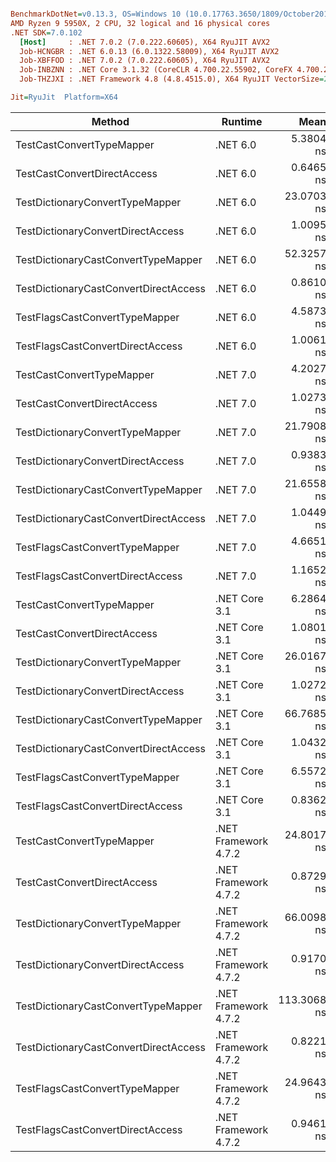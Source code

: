 ``` ini

BenchmarkDotNet=v0.13.3, OS=Windows 10 (10.0.17763.3650/1809/October2018Update/Redstone5), VM=Hyper-V
AMD Ryzen 9 5950X, 2 CPU, 32 logical and 16 physical cores
.NET SDK=7.0.102
  [Host]     : .NET 7.0.2 (7.0.222.60605), X64 RyuJIT AVX2
  Job-HCNGBR : .NET 6.0.13 (6.0.1322.58009), X64 RyuJIT AVX2
  Job-XBFFOD : .NET 7.0.2 (7.0.222.60605), X64 RyuJIT AVX2
  Job-INBZNN : .NET Core 3.1.32 (CoreCLR 4.700.22.55902, CoreFX 4.700.22.56512), X64 RyuJIT AVX2
  Job-THZJXI : .NET Framework 4.8 (4.8.4515.0), X64 RyuJIT VectorSize=256

Jit=RyuJit  Platform=X64  

```
|                                Method |              Runtime |        Mean | Allocated |
|-------------------------------------- |--------------------- |------------:|----------:|
|             TestCastConvertTypeMapper |             .NET 6.0 |   5.3804 ns |         - |
|           TestCastConvertDirectAccess |             .NET 6.0 |   0.6465 ns |         - |
|       TestDictionaryConvertTypeMapper |             .NET 6.0 |  23.0703 ns |         - |
|     TestDictionaryConvertDirectAccess |             .NET 6.0 |   1.0095 ns |         - |
|   TestDictionaryCastConvertTypeMapper |             .NET 6.0 |  52.3257 ns |      48 B |
| TestDictionaryCastConvertDirectAccess |             .NET 6.0 |   0.8610 ns |         - |
|        TestFlagsCastConvertTypeMapper |             .NET 6.0 |   4.5873 ns |         - |
|      TestFlagsCastConvertDirectAccess |             .NET 6.0 |   1.0061 ns |         - |
|             TestCastConvertTypeMapper |             .NET 7.0 |   4.2027 ns |         - |
|           TestCastConvertDirectAccess |             .NET 7.0 |   1.0273 ns |         - |
|       TestDictionaryConvertTypeMapper |             .NET 7.0 |  21.7908 ns |         - |
|     TestDictionaryConvertDirectAccess |             .NET 7.0 |   0.9383 ns |         - |
|   TestDictionaryCastConvertTypeMapper |             .NET 7.0 |  21.6558 ns |         - |
| TestDictionaryCastConvertDirectAccess |             .NET 7.0 |   1.0449 ns |         - |
|        TestFlagsCastConvertTypeMapper |             .NET 7.0 |   4.6651 ns |         - |
|      TestFlagsCastConvertDirectAccess |             .NET 7.0 |   1.1652 ns |         - |
|             TestCastConvertTypeMapper |        .NET Core 3.1 |   6.2864 ns |         - |
|           TestCastConvertDirectAccess |        .NET Core 3.1 |   1.0801 ns |         - |
|       TestDictionaryConvertTypeMapper |        .NET Core 3.1 |  26.0167 ns |         - |
|     TestDictionaryConvertDirectAccess |        .NET Core 3.1 |   1.0272 ns |         - |
|   TestDictionaryCastConvertTypeMapper |        .NET Core 3.1 |  66.7685 ns |      48 B |
| TestDictionaryCastConvertDirectAccess |        .NET Core 3.1 |   1.0432 ns |         - |
|        TestFlagsCastConvertTypeMapper |        .NET Core 3.1 |   6.5572 ns |         - |
|      TestFlagsCastConvertDirectAccess |        .NET Core 3.1 |   0.8362 ns |         - |
|             TestCastConvertTypeMapper | .NET Framework 4.7.2 |  24.8017 ns |         - |
|           TestCastConvertDirectAccess | .NET Framework 4.7.2 |   0.8729 ns |         - |
|       TestDictionaryConvertTypeMapper | .NET Framework 4.7.2 |  66.0098 ns |         - |
|     TestDictionaryConvertDirectAccess | .NET Framework 4.7.2 |   0.9170 ns |         - |
|   TestDictionaryCastConvertTypeMapper | .NET Framework 4.7.2 | 113.3068 ns |      48 B |
| TestDictionaryCastConvertDirectAccess | .NET Framework 4.7.2 |   0.8221 ns |         - |
|        TestFlagsCastConvertTypeMapper | .NET Framework 4.7.2 |  24.9643 ns |         - |
|      TestFlagsCastConvertDirectAccess | .NET Framework 4.7.2 |   0.9461 ns |         - |
